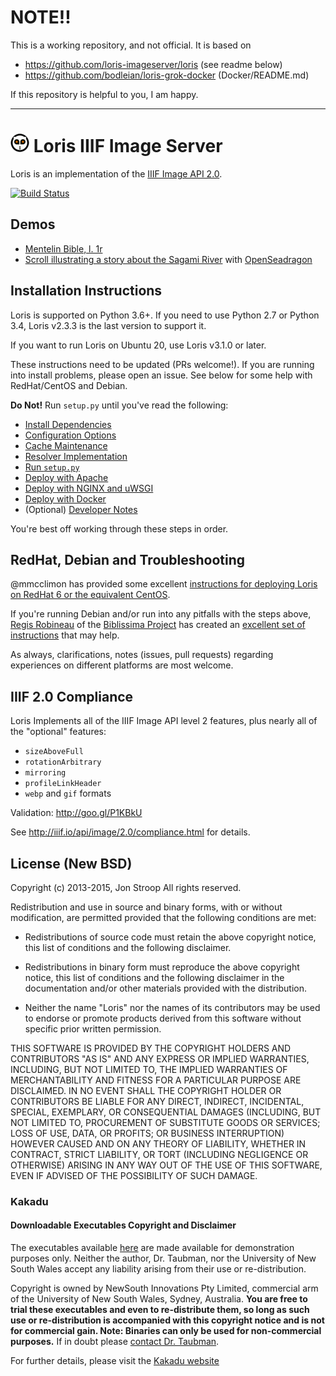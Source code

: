 # NOTE!!

This is a working repository, and not official.
It is based on 
 * https://github.com/loris-imageserver/loris (see readme below)
 * https://github.com/bodleian/loris-grok-docker (Docker/README.md)

If this repository is helpful to you, I am happy.

-------------------------


![loris icon](loris/data/www/icons/loris-circle-small.png?raw=true) Loris IIIF Image Server
=============================================================================

Loris is an implementation of the [IIIF Image API 2.0](http://iiif.io/api/image/2.0/).

[![Build Status](https://travis-ci.org/loris-imageserver/loris.svg?branch=development)](https://travis-ci.org/loris-imageserver/loris)

Demos
-----
 * [Mentelin Bible, l. 1r](http://libimages.princeton.edu/loris2/pudl0001%2F5138415%2F00000011.jp2/full/full/0/default.jpg)
 * [Scroll illustrating a story about the Sagami River](http://libimages1.princeton.edu/osd-demo/?feedme=pudl0123/8172070/01/00000001.jp2) with [OpenSeadragon](http://openseadragon.github.io/)

Installation Instructions
-------------------------
Loris is supported on Python 3.6+. If you need to use Python 2.7 or Python 3.4, Loris v2.3.3 is the last version to support it.

If you want to run Loris on Ubuntu 20, use Loris v3.1.0 or later.

These instructions need to be updated (PRs welcome!). If you are running into install problems, please open an issue. See below for some help with RedHat/CentOS and Debian.

**Do Not!** Run `setup.py` until you've read the following:

 * [Install Dependencies](doc/dependencies.md)
 * [Configuration Options](doc/configuration.md)
 * [Cache Maintenance](doc/cache_maintenance.md)
 * [Resolver Implementation](doc/resolver.md)
 * [Run `setup.py`](doc/setup.md)
 * [Deploy with Apache](doc/apache.md)
 * [Deploy with NGINX and uWSGI](doc/nginx.md)
 * [Deploy with Docker](https://github.com/loris-imageserver/loris-docker)
 * (Optional) [Developer Notes](doc/develop.md)

You're best off working through these steps in order.

RedHat, Debian and Troubleshooting
---------------------------------
@mmcclimon has provided some excellent [instructions for deploying Loris on RedHat 6 or the equivalent CentOS](doc/redhat-install.md).

If you're running Debian and/or run into any pitfalls with the steps above, [Regis Robineau](https://github.com/regisrob) of the [Biblissima Project](http://www.biblissima-condorcet.fr/) has created an [excellent set of instructions](http://doc.biblissima-condorcet.fr/loris-setup-guide-ubuntu-debian) that may help.

As always, clarifications, notes (issues, pull requests) regarding experiences on different platforms are most welcome.

IIIF 2.0 Compliance
-------------------
Loris Implements all of the IIIF Image API level 2 features, plus nearly all of the "optional" features:

 * `sizeAboveFull`
 * `rotationArbitrary`
 * `mirroring`
 * `profileLinkHeader`
 * `webp` and `gif` formats

Validation: http://goo.gl/P1KBkU

See http://iiif.io/api/image/2.0/compliance.html for details.

License (New BSD)
-----------------

Copyright (c) 2013-2015, Jon Stroop
All rights reserved.

Redistribution and use in source and binary forms, with or without
modification, are permitted provided that the following conditions are met:

 * Redistributions of source code must retain the above copyright notice, this
   list of conditions and the following disclaimer.

 * Redistributions in binary form must reproduce the above copyright notice,
   this list of conditions and the following disclaimer in the documentation
   and/or other materials provided with the distribution.

 * Neither the name "Loris" nor the names of its contributors may be used to
   endorse or promote products derived from this software without specific prior
   written permission.

THIS SOFTWARE IS PROVIDED BY THE COPYRIGHT HOLDERS AND CONTRIBUTORS "AS IS"
AND ANY EXPRESS OR IMPLIED WARRANTIES, INCLUDING, BUT NOT LIMITED TO, THE
IMPLIED WARRANTIES OF MERCHANTABILITY AND FITNESS FOR A PARTICULAR PURPOSE ARE
DISCLAIMED. IN NO EVENT SHALL THE COPYRIGHT HOLDER OR CONTRIBUTORS BE LIABLE
FOR ANY DIRECT, INDIRECT, INCIDENTAL, SPECIAL, EXEMPLARY, OR CONSEQUENTIAL
DAMAGES (INCLUDING, BUT NOT LIMITED TO, PROCUREMENT OF SUBSTITUTE GOODS OR
SERVICES; LOSS OF USE, DATA, OR PROFITS; OR BUSINESS INTERRUPTION) HOWEVER
CAUSED AND ON ANY THEORY OF LIABILITY, WHETHER IN CONTRACT, STRICT LIABILITY,
OR TORT (INCLUDING NEGLIGENCE OR OTHERWISE) ARISING IN ANY WAY OUT OF THE USE
OF THIS SOFTWARE, EVEN IF ADVISED OF THE POSSIBILITY OF SUCH DAMAGE.

### Kakadu
#### Downloadable Executables Copyright and Disclaimer

The executables available [here](http://www.kakadusoftware.com/index.php?option=com_content&task=view&id=26&Itemid=22) are made available for demonstration purposes only. Neither the author, Dr. Taubman, nor the University of New South Wales accept any liability arising from their use or re-distribution.

Copyright is owned by NewSouth Innovations Pty Limited, commercial arm of the University of New South Wales, Sydney, Australia. **You are free to trial these executables and even to re-distribute them, so long as such use or re-distribution is accompanied with this copyright notice and is not for commercial gain. Note: Binaries can only be used for non-commercial purposes.** If in doubt please [contact Dr. Taubman](http://www.kakadusoftware.com/index.php?option=com_content&task=blogcategory&id=8&Itemid=14).

For further details, please visit the [Kakadu website](http://www.kakadusoftware.com/)
